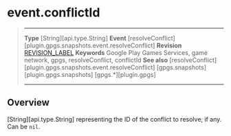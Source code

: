 # event.conflictId

> --------------------- ------------------------------------------------------------------------------------------
> __Type__              [String][api.type.String]
> __Event__             [resolveConflict][plugin.gpgs.snapshots.event.resolveConflict]
> __Revision__          [REVISION_LABEL](REVISION_URL)
> __Keywords__          Google Play Games Services, game network, gpgs, resolveConflict, conflictId
> __See also__          [resolveConflict][plugin.gpgs.snapshots.event.resolveConflict]
>						[gpgs.snapshots][plugin.gpgs.snapshots]
>                       [gpgs.*][plugin.gpgs]
> --------------------- ------------------------------------------------------------------------------------------

## Overview

[String][api.type.String] representing the ID of the conflict to resolve, if any. Can be `nil`.